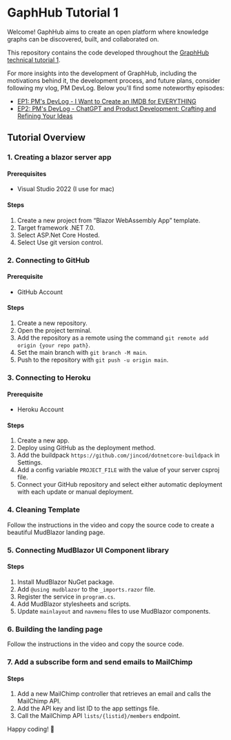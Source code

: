 # GaphHub Tutorial 1

Welcome! GaphHub aims to create an open platform where knowledge graphs can be discovered, built, and collaborated on.

This repository contains the code developed throughout the [GraphHub technical tutorial 1](https://youtu.be/JJBO2r0F1Ug).

For more insights into the development of GraphHub, including the motivations behind it, the development process, and future plans, consider following my vlog, PM DevLog. Below you'll find some noteworthy episodes:

- [EP1: PM's DevLog - I Want to Create an IMDB for EVERYTHING](https://youtu.be/JJBO2r0F1Ug)
- [EP2: PM's DevLog - ChatGPT and Product Development: Crafting and Refining Your Ideas](https://youtu.be/9syv7UbiXDU)

## Tutorial Overview

### 1. Creating a blazor server app
#### Prerequisites 
- Visual Studio 2022 (I use for mac)

#### Steps 
1. Create a new project from “Blazor WebAssembly App” template.
2. Target framework .NET 7.0.
3. Select ASP.Net Core Hosted.
4. Select Use git version control.

### 2. Connecting to GitHub
#### Prerequisite
- GitHub Account

#### Steps
1. Create a new repository.
2. Open the project terminal.
3. Add the repository as a remote using the command `git remote add origin {your repo path}`.
4. Set the main branch with `git branch -M main`.
5. Push to the repository with `git push -u origin main`.

### 3. Connecting to Heroku
#### Prerequisite
- Heroku Account

#### Steps
1. Create a new app.
2. Deploy using GitHub as the deployment method.
3. Add the buildpack `https://github.com/jincod/dotnetcore-buildpack` in Settings.
4. Add a config variable `PROJECT_FILE` with the value of your server csproj file.
5. Connect your GitHub repository and select either automatic deployment with each update or manual deployment.

### 4. Cleaning Template
Follow the instructions in the video and copy the source code to create a beautiful MudBlazor landing page.

### 5. Connecting MudBlazor UI Component library
#### Steps
1. Install MudBlazor NuGet package.
2. Add `@using mudblazor` to the `_imports.razor` file.
3. Register the service in `program.cs`.
4. Add MudBlazor stylesheets and scripts.
5. Update `mainlayout` and `navmenu` files to use MudBlazor components.

### 6. Building the landing page
Follow the instructions in the video and copy the source code.

### 7. Add a subscribe form and send emails to MailChimp 
#### Steps
1. Add a new MailChimp controller that retrieves an email and calls the MailChimp API.
2. Add the API key and list ID to the app settings file.
3. Call the MailChimp API `lists/{listid}/members` endpoint.

Happy coding! 🚀

